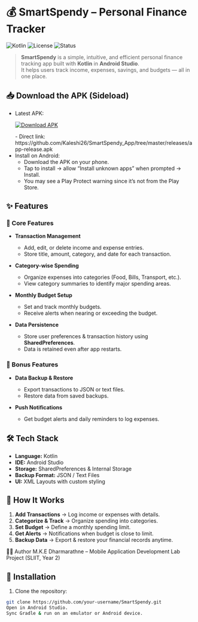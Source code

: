 # 💰 SmartSpendy – Personal Finance Tracker

![Kotlin](https://img.shields.io/badge/Kotlin-Android_Studio-orange?style=for-the-badge&logo=kotlin)
![License](https://img.shields.io/badge/License-MIT-blue?style=for-the-badge)
![Status](https://img.shields.io/badge/Status-Completed-success?style=for-the-badge)

> **SmartSpendy** is a simple, intuitive, and efficient personal finance tracking app built with **Kotlin** in **Android Studio**.  
It helps users track income, expenses, savings, and budgets — all in one place.

## 📥 Download the APK (Sideload)
- Latest APK:
  <p align="left"> <a href="https://github.com/Kaleshi26/SmartSpendy_App/tree/master/releases"> <img alt="Download APK" src="https://img.shields.io/badge/Download-APK-brightgreen?style=for-the-badge&logo=android" /> </a> </p>
  - Direct link: https://github.com/Kaleshi26/SmartSpendy_App/tree/master/releases/app-release.apk
- Install on Android:
  - Download the APK on your phone.
  - Tap to install → allow “Install unknown apps” when prompted → Install.
  - You may see a Play Protect warning since it’s not from the Play Store.


## ✨ Features

### 📌 Core Features
- **Transaction Management**
  - Add, edit, or delete income and expense entries.
  - Store title, amount, category, and date for each transaction.
  
- **Category-wise Spending**
  - Organize expenses into categories (Food, Bills, Transport, etc.).
  - View category summaries to identify major spending areas.
  
- **Monthly Budget Setup**
  - Set and track monthly budgets.
  - Receive alerts when nearing or exceeding the budget.

- **Data Persistence**
  - Store user preferences & transaction history using **SharedPreferences**.
  - Data is retained even after app restarts.


### 🎁 Bonus Features
- **Data Backup & Restore**
  - Export transactions to JSON or text files.
  - Restore data from saved backups.

- **Push Notifications**
  - Get budget alerts and daily reminders to log expenses.


## 🛠 Tech Stack
- **Language:** Kotlin  
- **IDE:** Android Studio  
- **Storage:** SharedPreferences & Internal Storage  
- **Backup Format:** JSON / Text Files  
- **UI:** XML Layouts with custom styling


## 📲 How It Works
1. **Add Transactions** → Log income or expenses with details.  
2. **Categorize & Track** → Organize spending into categories.  
3. **Set Budget** → Define a monthly spending limit.  
4. **Get Alerts** → Notifications when budget is close to limit.  
5. **Backup Data** → Export & restore your financial records anytime.

👨‍💻 Author
M.K.E Dharmarathne – Mobile Application Development Lab Project (SLIIT, Year 2)


## 🚀 Installation
1. Clone the repository:
```bash
git clone https://github.com/your-username/SmartSpendy.git
Open in Android Studio.
Sync Gradle & run on an emulator or Android device.







